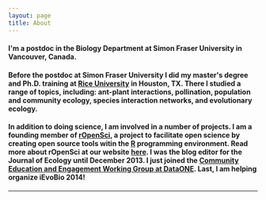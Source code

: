 ```yaml
---
layout: page
title: About
---
```


#### I'm a postdoc in the Biology Department at Simon Fraser University in Vancouver, Canada.

#### Before the postdoc at Simon Fraser University I did my master's degree and Ph.D. training at <a href="http://eeb.rice.edu/" target="_blank">Rice University</a> in Houston, TX.  There I studied a range of topics, including: ant-plant interactions, pollination, population and community ecology, species interaction networks, and evolutionary ecology.</p> 

#### In addition to doing science, I am involved in a number of projects. I am a founding member of <a href="http://ropensci.org/" target="_blank">rOpenSci</a>, a project to facilitate open science by creating open source tools witin the <a href="http://cran.r-project.org/" target="_blank">R</a> programming environment. Read more about rOpenSci at our website <a href="http://ropensci.org/" target="_blank">here</a>.  I was the blog editor for the Journal of Ecology until December 2013. I just joined the <a href="http://www.dataone.org/working_groups/community-education-and-engagement" target="_blank">Community Education and Engagement Working Group at DataONE</a>. Last, I am helping organize iEvoBio 2014!

<hr>
<div class="span6">
	<a property="account" alt="twitter" href="https://twitter.com/recology_" target="_blank"><i class="fa fa-twitter fa-4x" rel="tooltip" data-placement="bottom"title="follow me on Twitter"></i></a>
	<a property="account" alt="twitter" href="http://github.com/sckott" target="_blank"><i class="fa fa-github fa-4x" rel="tooltip" data-placement="bottom"title="follow me on Github"></i></a>
	<a property="account" alt="twitter" href="mailto:scott@ropensci.org" target="_blank"><i class="fa fa-envelope fa-4x" rel="tooltip" data-placement="bottom"title="email me"></i></a>
	<a property="account" alt="twitter" href="http://www.linkedin.com/profile/view?id=198453270" target="_blank"><i class="fa fa-linkedin-square fa-4x" rel="tooltip" data-placement="bottom"title="me on LinkedIn"></i></a>
</div>